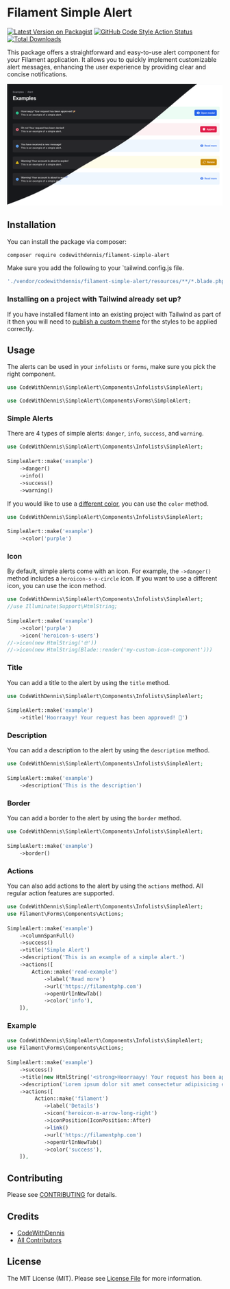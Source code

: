 # Filament Simple Alert

[![Latest Version on Packagist](https://img.shields.io/packagist/v/codewithdennis/filament-simple-alert.svg?style=flat-square)](https://packagist.org/packages/codewithdennis/filament-simple-alert)
[![GitHub Code Style Action Status](https://img.shields.io/github/actions/workflow/status/codewithdennis/filament-simple-alert/pint.yml?branch=main&label=code%20style&style=flat-square)](https://github.com/codewithdennis/filament-simple-alert/actions?query=workflow%3A"Fix+PHP+code+styling"+branch%3Amain)
[![Total Downloads](https://img.shields.io/packagist/dt/codewithdennis/filament-simple-alert.svg?style=flat-square)](https://packagist.org/packages/codewithdennis/filament-simple-alert)

This package offers a straightforward and easy-to-use alert component for your Filament application. It allows you to quickly implement customizable alert messages, enhancing the user experience by
providing clear and concise notifications.

![Simple Alert](https://github.com/CodeWithDennis/filament-simple-alert/raw/main/resources/screenshots/thumbnail.png)

## Installation

You can install the package via composer:

```bash
composer require codewithdennis/filament-simple-alert
```

Make sure you add the following to your `tailwind.config.js file.

```bash
'./vendor/codewithdennis/filament-simple-alert/resources/**/*.blade.php',
```

### Installing on a project with Tailwind already set up?

If you have installed filament into an existing project with Tailwind as part of it then you will need to [publish a custom theme](https://filamentphp.com/docs/3.x/panels/themes#creating-a-custom-theme) for the styles to be applied correctly.

## Usage

The alerts can be used in your `infolists` or `forms`, make sure you pick the right component.

```php
use CodeWithDennis\SimpleAlert\Components\Infolists\SimpleAlert;
```

```php
use CodeWithDennis\SimpleAlert\Components\Forms\SimpleAlert;
```

### Simple Alerts

There are 4 types of simple alerts: `danger`, `info`, `success`, and `warning`.

```php
use CodeWithDennis\SimpleAlert\Components\Infolists\SimpleAlert;

SimpleAlert::make('example')
    ->danger()
    ->info()
    ->success()
    ->warning()
```

If you would like to use a [different color](https://filamentphp.com/docs/3.x/support/colors), you can use the `color` method.

```php
use CodeWithDennis\SimpleAlert\Components\Infolists\SimpleAlert;

SimpleAlert::make('example')
    ->color('purple')
```

### Icon

By default, simple alerts come with an icon. For example, the `->danger()` method includes a `heroicon-s-x-circle` icon. If you want to use a different icon, you can use the icon method.

```php
use CodeWithDennis\SimpleAlert\Components\Infolists\SimpleAlert;
//use Illuminate\Support\HtmlString;

SimpleAlert::make('example')
    ->color('purple')
    ->icon('heroicon-s-users')
//->icon(new HtmlString('🤓'))
//->icon(new HtmlString(Blade::render('my-custom-icon-component')))
```

### Title

You can add a title to the alert by using the `title` method.

```php
use CodeWithDennis\SimpleAlert\Components\Infolists\SimpleAlert;

SimpleAlert::make('example')
    ->title('Hoorraayy! Your request has been approved! 🎉')
```

### Description

You can add a description to the alert by using the `description` method.

```php
use CodeWithDennis\SimpleAlert\Components\Infolists\SimpleAlert;

SimpleAlert::make('example')
    ->description('This is the description')
```

### Border

You can add a border to the alert by using the `border` method.

```php
use CodeWithDennis\SimpleAlert\Components\Infolists\SimpleAlert;

SimpleAlert::make('example')
    ->border()
```
### Actions

You can also add actions to the alert by using the `actions` method. All regular action features are supported.

```php
use CodeWithDennis\SimpleAlert\Components\Infolists\SimpleAlert;
use Filament\Forms\Components\Actions;

SimpleAlert::make('example')
    ->columnSpanFull()
    ->success()
    ->title('Simple Alert')
    ->description('This is an example of a simple alert.')
    ->actions([
        Action::make('read-example')
            ->label('Read more')
            ->url('https://filamentphp.com')
            ->openUrlInNewTab()
            ->color('info'),
    ]),
```

### Example

```php
use CodeWithDennis\SimpleAlert\Components\Infolists\SimpleAlert;
use Filament\Forms\Components\Actions;

SimpleAlert::make('example')
    ->success()
    ->title(new HtmlString('<strong>Hoorraayy! Your request has been approved! 🎉</strong>'))
    ->description('Lorem ipsum dolor sit amet consectetur adipisicing elit.')
    ->actions([
         Action::make('filament')
            ->label('Details')
            ->icon('heroicon-m-arrow-long-right')
            ->iconPosition(IconPosition::After)
            ->link()
            ->url('https://filamentphp.com')
            ->openUrlInNewTab()
            ->color('success'),
    ]),
```

## Contributing

Please see [CONTRIBUTING](.github/CONTRIBUTING.md) for details.

## Credits

- [CodeWithDennis](https://github.com/CodeWithDennis)
- [All Contributors](../../contributors)

## License

The MIT License (MIT). Please see [License File](LICENSE.md) for more information.

